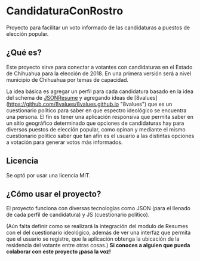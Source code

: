 # CandidaturaConRostro

Proyecto para facilitar un voto informado de las candidaturas a puestos de elección popular.

¿Qué es?
---

Este proyecto sirve para conectar a votantes con candidaturas en el Estado de Chihuahua para la elección de 2018. En una primera versión será a nivel municipio de Chihuahua por temas de capacidad.

La idea básica es agregar un perfil para cada candidatura basado en la idea del schema de [JSONResume](https://github.com/jsonresume "JSONResume") y agregando ideas de [8values] (https://github.com/8values/8values.github.io "8values") que es un cuestionario político para saber en que espectro ideológico se encuentra una persona. El fin es tener una aplicación responsiva que permita saber en un sitio geográfico determinado que opciones de candidaturas hay para diversos puestos de elección popular, como opinan y mediante el mismo cuestionario político saber que tan afin es el usuario a las distintas opciones a votación para generar votos más informados.

Licencia
---

Se optó por usar una licencia MIT.

¿Cómo usar el proyecto?
---

El proyecto funciona con diversas tecnologías como JSON (para el llenado de cada perfil de candidatura) y JS (cuestionario político). 

(Aún falta definir como se realizará la integración del modulo de Resumes con el del cuestionario ideológico, además de ver una interfaz que permita que el usuario se registre, que la aplicación obtenga la ubicación de la residencia del votante entre otras cosas.) **Si conoces a alguien que pueda colaborar con este proyecto ¡pasa la voz!**

